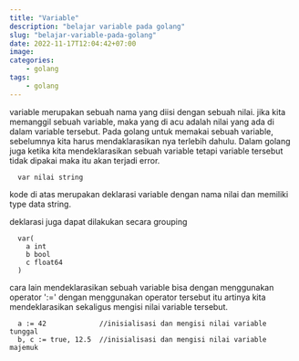 ```yaml
---
title: "Variable"
description: "belajar variable pada golang"
slug: "belajar-variable-pada-golang"
date: 2022-11-17T12:04:42+07:00
image: 
categories:
    - golang
tags:
    - golang
---
```


variable merupakan sebuah nama yang diisi dengan sebuah nilai. jika kita memanggil sebuah variable, maka yang di acu adalah nilai yang ada di dalam variable tersebut. Pada golang untuk memakai sebuah variable, sebelumnya kita harus mendaklarasikan nya terlebih dahulu. Dalam golang juga ketika kita mendeklarasikan sebuah variable tetapi variable tersebut tidak dipakai maka itu akan terjadi error.

```golang
  var nilai string
```

kode di atas merupakan deklarasi variable dengan nama nilai dan memiliki type data string.

deklarasi juga dapat dilakukan secara grouping
```golang
  var(
    a int
    b bool
    c float64
  )
```

cara lain mendeklarasikan sebuah variable bisa dengan menggunakan operator ':=' dengan menggunakan operator tersebut itu artinya kita mendeklarasikan sekaligus mengisi nilai variable tersebut.

```golang
  a := 42             //inisialisasi dan mengisi nilai variable tunggal
  b, c := true, 12.5  //inisialisasi dan mengisi nilai variable majemuk
```